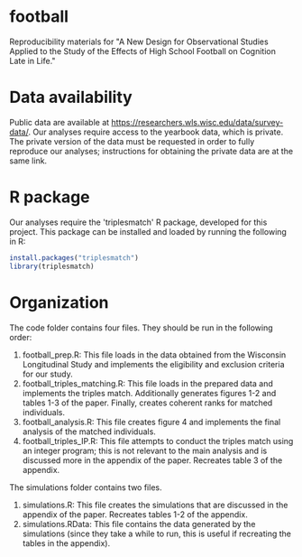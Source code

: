 # football
Reproducibility materials for "A New Design for Observational Studies Applied to the Study of the Effects of High School Football on Cognition Late in Life."

# Data availability
Public data are available at https://researchers.wls.wisc.edu/data/survey-data/.
Our analyses require access to the yearbook data, which is private.
The private version of the data must be requested in order to fully reproduce our analyses; instructions for obtaining the private data are at the same link.

# R package
Our analyses require the 'triplesmatch' R package, developed for this project. This package can be installed and loaded by running the following in R:

```r
install.packages("triplesmatch")
library(triplesmatch)
```

# Organization

The code folder contains four files. They should be run in the following order:

1. football_prep.R: This file loads in the data obtained from the Wisconsin Longitudinal Study and implements the eligibility and exclusion criteria for our study.
2. football_triples_matching.R: This file loads in the prepared data and implements the triples match. Additionally generates figures 1-2 and tables 1-3 of the paper. Finally, creates coherent ranks for matched individuals.
3. football_analysis.R: This file creates figure 4 and implements the final analysis of the matched individuals. 
4. football_triples_IP.R: This file attempts to conduct the triples match using an integer program; this is not relevant to the main analysis and is discussed more in the appendix of the paper. Recreates table 3 of the appendix.

The simulations folder contains two files.

1. simulations.R: This file creates the simulations that are discussed in the appendix of the paper. Recreates tables 1-2 of the appendix.
2. simulations.RData: This file contains the data generated by the simulations (since they take a while to run, this is useful if recreating the tables in the appendix).

